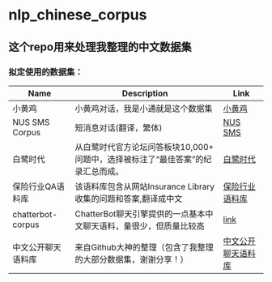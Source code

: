 # nlp_chinese_corpus

## 这个repo用来处理我整理的中文数据集

### 拟定使用的数据集：  

|Name|Description|Link|
|---|---|---|
|小黄鸡 |小黄鸡对话，我是小通就是这个数据集|[小黄鸡](https://github.com/fate233/dgk_lost_conv/tree/master/results)|
|NUS SMS Corpus|短消息对话(翻译，繁体)|[NUS SMS](https://github.com/kite1988/nus-sms-corpus)|
|白鹭时代|从白鹭时代官方论坛问答板块10,000+ 问题中，选择被标注了“最佳答案”的纪录汇总而成。|[白鹭时代](https://github.com/Samurais/egret-wenda-corpus)|
|保险行业QA语料库|该语料库包含从网站Insurance Library 收集的问题和答案,翻译成中文|[保险行业语料库](https://github.com/Samurais/insuranceqa-corpus-zh/wiki)|
|chatterbot-corpus|ChatterBot聊天引擎提供的一点基本中文聊天语料，量很少，但质量比较高|[link](https://github.com/gunthercox/chatterbot-corpus/tree/master/chatterbot_corpus/data)|
|中文公开聊天语料库|来自Github大神的整理（包含了我整理的大部分数据集，谢谢分享！）|[中文公开聊天语料库](https://github.com/codemayq/chaotbot_corpus_Chinese)|